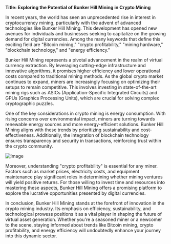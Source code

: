 **Title: Exploring the Potential of Bunker Hill Mining in Crypto Mining**

In recent years, the world has seen an unprecedented rise in interest in cryptocurrency mining, particularly with the advent of advanced technologies like Bunker Hill Mining. This development has opened new avenues for individuals and businesses seeking to capitalize on the growing demand for digital currencies. Among the many keywords that define this exciting field are "Bitcoin mining," "crypto profitability," "mining hardware," "blockchain technology," and "energy efficiency."

Bunker Hill Mining represents a pivotal advancement in the realm of virtual currency extraction. By leveraging cutting-edge infrastructure and innovative algorithms, it promises higher efficiency and lower operational costs compared to traditional mining methods. As the global crypto market continues to expand, miners are increasingly focusing on optimizing their setups to remain competitive. This involves investing in state-of-the-art mining rigs such as ASICs (Application-Specific Integrated Circuits) and GPUs (Graphics Processing Units), which are crucial for solving complex cryptographic puzzles.

One of the key considerations in crypto mining is energy consumption. With rising concerns over environmental impact, miners are turning towards renewable energy sources and more energy-efficient solutions. Bunker Hill Mining aligns with these trends by prioritizing sustainability and cost-effectiveness. Additionally, the integration of blockchain technology ensures transparency and security in transactions, reinforcing trust within the crypto community.

![Image](https://github.com/user-attachments/assets/31692037-0104-4703-abd1-696b6a7dd41b)

Moreover, understanding "crypto profitability" is essential for any miner. Factors such as market prices, electricity costs, and equipment maintenance play significant roles in determining whether mining ventures will yield positive returns. For those willing to invest time and resources into mastering these aspects, Bunker Hill Mining offers a promising platform to explore the lucrative opportunities presented by digital currencies.

In conclusion, Bunker Hill Mining stands at the forefront of innovation in the crypto mining industry. Its emphasis on efficiency, sustainability, and technological prowess positions it as a vital player in shaping the future of virtual asset generation. Whether you're a seasoned miner or a newcomer to the scene, staying informed about trends like Bitcoin mining, crypto profitability, and energy efficiency will undoubtedly enhance your journey into this dynamic sector.